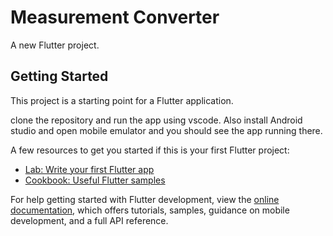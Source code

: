 # Measurement Converter

A new Flutter project.

## Getting Started

This project is a starting point for a Flutter application.

clone the repository and run the app using vscode. 
Also install Android studio and open mobile emulator and you should see the app running there.

A few resources to get you started if this is your first Flutter project:

- [Lab: Write your first Flutter app](https://docs.flutter.dev/get-started/codelab)
- [Cookbook: Useful Flutter samples](https://docs.flutter.dev/cookbook)

For help getting started with Flutter development, view the
[online documentation](https://docs.flutter.dev/), which offers tutorials,
samples, guidance on mobile development, and a full API reference.
